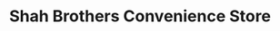 ---
title: "Shah Brothers Convenience Store"
url: /prince-george/shah-brothers-convenience-store/
shop: convenience
---